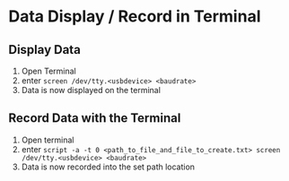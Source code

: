 # Data Display / Record in Terminal
## Display Data
1. Open Terminal
2. enter `screen /dev/tty.<usbdevice> <baudrate>`
3. Data is now displayed on the terminal

## Record Data with the Terminal
1. Open terminal
2. enter `script -a -t 0 <path_to_file_and_file_to_create.txt> screen /dev/tty.<usbdevice> <baudrate>`
3. Data is now recorded into the set path location
